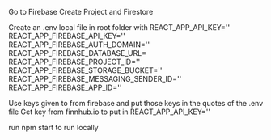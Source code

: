 Go to Firebase
Create Project and Firestore

Create an .env local file in root folder with
REACT_APP_API_KEY=''
REACT_APP_FIREBASE_API_KEY=''
REACT_APP_FIREBASE_AUTH_DOMAIN=''
REACT_APP_FIREBASE_DATABASE_URL=
REACT_APP_FIREBASE_PROJECT_ID=''
REACT_APP_FIREBASE_STORAGE_BUCKET=''
REACT_APP_FIREBASE_MESSAGING_SENDER_ID=''
REACT_APP_FIREBASE_APP_ID=''

Use keys given to from firebase and put those keys in the quotes of the .env file
Get key from finnhub.io to put in REACT_APP_API_KEY=''

run npm start to run locally
